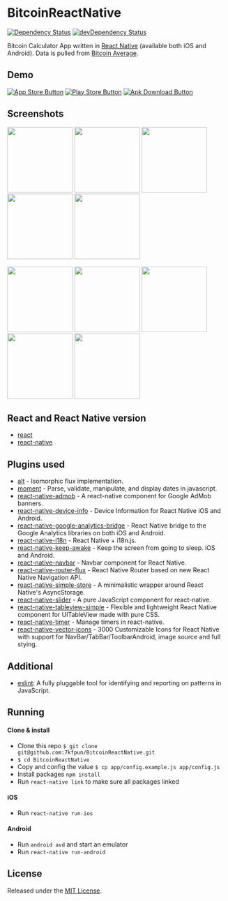 # BitcoinReactNative

[![Dependency Status](https://david-dm.org/7kfpun/BitcoinReactNative.svg)](https://david-dm.org/7kfpun/BitcoinReactNative) [![devDependency Status](https://david-dm.org/7kfpun/BitcoinReactNative/dev-status.svg)](https://david-dm.org/7kfpun/BitcoinReactNative?type=dev)

Bitcoin Calculator App written in [React Native](https://github.com/facebook/react-native) (available both iOS and Android). Data is pulled from [Bitcoin Average](https://api.bitcoinaverage.com/ticker/global/all).

## Demo

[![App Store Button](assets/app-store.png "App Store Button")](https://itunes.apple.com/us/app/bitcoin-calculator/id1123557731?mt=8)
[![Play Store Button](assets/google-play.png "Google Play Button")](https://play.google.com/store/apps/details?id=com.kfpun.bitcoin)
[![Apk Download Button](assets/apk-download.png "Apk Download Button")](https://github.com/7kfpun/BitcoinReactNative/releases/download/v1.0.8/app-release.apk)

## Screenshots

<img src="https://raw.github.com/7kfpun/BitcoinReactNative/master/assets/screenshots/screenshotIos0.png" width="150"> <img src="https://raw.github.com/7kfpun/BitcoinReactNative/master/assets/screenshots/screenshotIos1.png" width="150"> <img src="https://raw.github.com/7kfpun/BitcoinReactNative/master/assets/screenshots/screenshotIos2.png" width="150"> <img src="https://raw.github.com/7kfpun/BitcoinReactNative/master/assets/screenshots/screenshotIos3.png" width="150"> <img src="https://raw.github.com/7kfpun/BitcoinReactNative/master/assets/screenshots/screenshotIos4.png" width="150">


<img src="https://raw.github.com/7kfpun/BitcoinReactNative/master/assets/screenshots/screenshotAndroid0.png" width="150"> <img src="https://raw.github.com/7kfpun/BitcoinReactNative/master/assets/screenshots/screenshotAndroid1.png" width="150"> <img src="https://raw.github.com/7kfpun/BitcoinReactNative/master/assets/screenshots/screenshotAndroid2.png" width="150"> <img src="https://raw.github.com/7kfpun/BitcoinReactNative/master/assets/screenshots/screenshotAndroid3.png" width="150"> <img src="https://raw.github.com/7kfpun/BitcoinReactNative/master/assets/screenshots/screenshotAndroid4.png" width="150">

## React and React Native version

* [react](https://github.com/facebook/react)
* [react-native](https://github.com/facebook/react-native)

## Plugins used

* [alt](https://github.com/goatslacker/alt) - Isomorphic flux implementation.
* [moment](https://github.com/moment/moment) - Parse, validate, manipulate, and display dates in javascript.
* [react-native-admob](https://github.com/sbugert/react-native-admob) - A react-native component for Google AdMob banners.
* [react-native-device-info](https://github.com/rebeccahughes/react-native-device-info) - Device Information for React Native iOS and Android.
* [react-native-google-analytics-bridge](https://github.com/idehub/react-native-google-analytics-bridge) - React Native bridge to the Google Analytics libraries on both iOS and Android.
* [react-native-i18n](https://github.com/AlexanderZaytsev/react-native-i18n) - React Native + i18n.js.
* [react-native-keep-awake](https://github.com/corbt/react-native-keep-awake) - Keep the screen from going to sleep. iOS and Android.
* [react-native-navbar](https://github.com/Kureev/react-native-navbar) - Navbar component for React Native.
* [react-native-router-flux](https://github.com/aksonov/react-native-router-flux) - React Native Router based on new React Native Navigation API.
* [react-native-simple-store](https://github.com/jasonmerino/react-native-simple-store) - A minimalistic wrapper around React Native's AsyncStorage.
* [react-native-slider](https://github.com/jeanregisser/react-native-slider) - A pure JavaScript <Slider> component for react-native.
* [react-native-tableview-simple](https://github.com/Purii/react-native-tableview-simple) - Flexible and lightweight React Native component for UITableView made with pure CSS.
* [react-native-timer](https://github.com/fractaltech/react-native-timer) - Manage timers in react-native.
* [react-native-vector-icons](https://github.com/oblador/react-native-vector-icons) - 3000 Customizable Icons for React Native with support for NavBar/TabBar/ToolbarAndroid, image source and full stying.

## Additional

* [eslint](https://github.com/eslint/eslint): A fully pluggable tool for identifying and reporting on patterns in JavaScript.

## Running

#### Clone & install

* Clone this repo `$ git clone git@github.com:7kfpun/BitcoinReactNative.git`
* `$ cd BitcoinReactNative`
* Copy and config the value `$ cp app/config.example.js app/config.js`
* Install packages `npm install`
* Run `react-native link` to make sure all packages linked

#### iOS

* Run `react-native run-ios`

#### Android

* Run `android avd` and start an emulator
* Run `react-native run-android`

## License

Released under the [MIT License](http://opensource.org/licenses/MIT).


